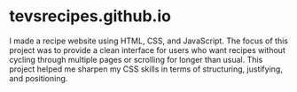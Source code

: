 # tevsrecipes.github.io
I made a recipe website using HTML, CSS, and JavaScript. The focus of this project was to provide a clean interface for users 
who want recipes without cycling through multiple pages or scrolling for longer than usual. 
This project helped me sharpen my CSS skills in terms of structuring, justifying, and positioning.

